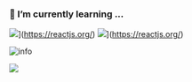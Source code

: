 ### 🌱 I’m currently learning ...

![](https://img.shields.io/badge/-Java-007396?style=flat-square&logo=Java&logoColor=ffffff)](https://reactjs.org/)
![](https://img.shields.io/badge/-WeChat-07C160?style=flat-square&logo=WeChat&logoColor=ffffff)](https://reactjs.org/)

![info](https://github-readme-stats.vercel.app/api?username=viwcy&show_icons=true&count_private=true&hide=prs&theme=default_repocard)


![](https://visitor-badge.glitch.me/badge?page_id=viwcy.readme)
